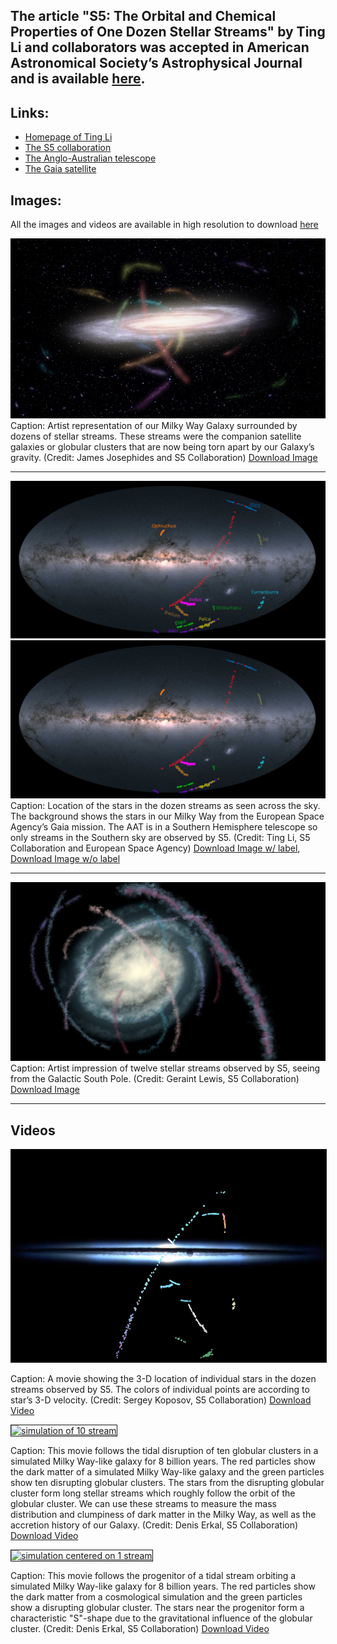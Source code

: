 
##  The article "S5: The Orbital and Chemical Properties of One Dozen Stellar Streams" by Ting Li and collaborators was accepted in American Astronomical Society’s Astrophysical Journal and is available [here](https://arxiv.org/abs/2110.06950). 

## Links: 
- [Homepage of Ting Li](https://sazabi4.github.io/)
- [The S5 collaboration](https://s5collab.github.io/)
- [The Anglo-Australian telescope](https://www.aao.gov.au/about-us/anglo-australian-telescope)
- [The Gaia satellite](https://sci.esa.int/web/gaia)

## Images:

All the images and videos are available in high resolution to download [here](images_videos/)

![](images_videos/MilkyWayStreams.jpg)
Caption: Artist representation of our Milky Way Galaxy surrounded by dozens of stellar streams. These streams were the companion satellite galaxies or globular clusters that are now being torn apart by our Galaxy’s gravity. (Credit: James Josephides and S5 Collaboration) [Download Image](images_videos/MilkyWayStreams.jpg)

---

![](images_videos/all_streams_gaia_cap.jpg)
![](images_videos/all_streams_gaia.jpg)
Caption: Location of the stars in the dozen streams as seen across the sky. The background shows the stars in our Milky Way from the European Space Agency’s Gaia mission. The AAT is in a Southern Hemisphere telescope so only streams in the Southern sky are observed by S5.  (Credit: Ting Li, S5 Collaboration and European Space Agency)
    [Download Image w/ label](images_videos/all_streams_gaia_cap.jpg), [Download Image w/o label](images_videos/all_streams_gaia.jpg)

---
![](images_videos/dozenstream_southpole.JPG)
Caption: Artist impression of twelve stellar streams observed by S5, seeing from the Galactic South Pole.  (Credit: Geraint Lewis, S5 Collaboration) [Download Image](images_videos/dozenstream_southpole.png)


---
## Videos

<a href="https://www.youtube.com/watch?v=IivPfuskhFg"
target="_blank"><img src="images_videos/video_cover.png"
alt="One Dozen Streams in 3-D" width="600" height="340" border="1" /></a>

Caption: A movie showing the 3-D location of individual stars in the dozen streams observed by S5. The colors of individual points are according to star’s 3-D velocity. (Credit: Sergey Koposov, S5 Collaboration) [Download Video](images_videos/video_stream3D_220105.mp4)

<a href="https://www.youtube.com/watch?v=CcE0gMyTbZY"
target="_blank"><img src="images_videos/video_cover2.png"
alt="simulation of 10 stream" width="600" height="340" border="1" /></a>

Caption: This movie follows the tidal disruption of ten globular clusters in a simulated Milky Way-like galaxy for 8 billion years. The red particles show the dark matter of a simulated Milky Way-like galaxy and the green particles show ten disrupting globular clusters. The stars from the disrupting globular cluster form long stellar streams which roughly follow the orbit of the globular cluster. We can use these streams to measure the mass distribution and clumpiness of dark matter in the Milky Way, as well as the accretion history of our Galaxy. (Credit: Denis Erkal, S5 Collaboration) [Download  Video](images_videos/10_stream_simulations.mp4)

<a href="https://www.youtube.com/watch?v=qYM81uh8920"
target="_blank"><img src="images_videos/video_cover3.png"
alt="simulation centered on 1 stream" width="600" height="340" border="1" /></a>

Caption: This movie follows the progenitor of a tidal stream orbiting a simulated Milky Way-like galaxy for 8 billion years. The red particles show the dark matter from a cosmological simulation and the green particles show a disrupting globular cluster. The stars near the progenitor form a characteristic "S"-shape due to the gravitational influence of the globular cluster. (Credit: Denis Erkal, S5 Collaboration)
 [Download Video](images_videos/1_stream_view.mp4)







